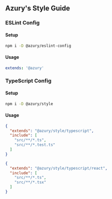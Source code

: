 ## Azury's Style Guide

### ESLint Config

#### Setup

```bash
npm i -D @azury/eslint-config
```

#### Usage

```yml
extends: '@azury'
```

### TypeScript Config

#### Setup

```bash
npm i -D @azury/style
```

#### Usage

```json
{
  "extends": "@azury/style/typescript",
  "include": [
    "src/**/*.ts",
    "src/**/*.test.ts"
  ]
}
```

```json
{
  "extends": "@azury/style/typescript/react",
  "include": [
    "src/**/*.ts",
    "src/**/*.tsx"
  ]
}
```
